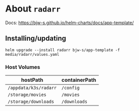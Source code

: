 About `radarr`
===
Docs: https://bjw-s.github.io/helm-charts/docs/app-template/


Installing/updating
---

```shell
helm upgrade --install radarr bjw-s/app-template -f media/radarr/values.yaml
```

### Host Volumes

| hostPath              | containerPath |
|-----------------------|---------------|
| `/appdata/k3s/radarr` | `/config`     |
| `/storage/movies`     | `/movies`     |
| `/storage/downloads`  | `/downloads`  |
